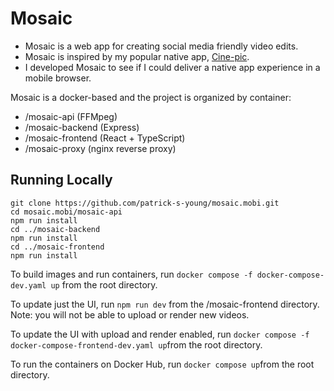 # Mosaic

- Mosaic is a web app for creating social media friendly video edits.
- Mosaic is inspired by my popular native app, [Cine-pic](https://apps.apple.com/us/app/cine-pic-photo-video-montage/id923762113).
- I developed Mosaic to see if I could deliver a native app experience in a mobile browser.

Mosaic is a docker-based and the project is organized by container:
- /mosaic-api (FFMpeg)
- /mosaic-backend (Express)
- /mosaic-frontend (React + TypeScript)
- /mosaic-proxy (nginx reverse proxy)


## Running Locally
```
git clone https://github.com/patrick-s-young/mosaic.mobi.git
cd mosaic.mobi/mosaic-api
npm run install
cd ../mosaic-backend
npm run install
cd ../mosaic-frontend
npm run install
```



To build images and run containers, run `docker compose -f docker-compose-dev.yaml up` from the root directory.

To update just the UI, run `npm run dev` from the /mosaic-frontend directory. Note: you will not be able to upload or render new videos.

To update the UI with upload and render enabled, run `docker compose -f docker-compose-frontend-dev.yaml up`from the root directory.

To run the containers on Docker Hub, run `docker compose up`from the root directory.
